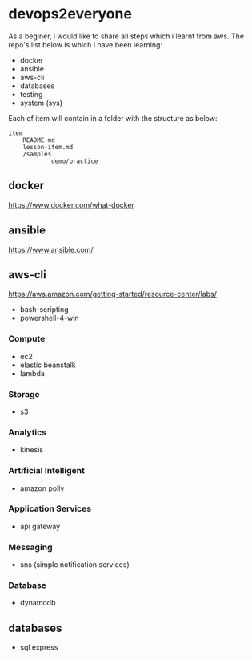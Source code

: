 # devops2everyone

As a beginer, i would like to share all steps which i learnt from aws.
The repo's list below is which I have been learning:

* docker
* ansible
* aws-cli
* databases
* testing
* system (sys)

Each of item will contain in a folder with the structure as below:
```
item
    README.md
    lesson-item.md
    /samples
            demo/practice
```

## docker

https://www.docker.com/what-docker

## ansible

https://www.ansible.com/

## aws-cli

https://aws.amazon.com/getting-started/resource-center/labs/

* bash-scripting
* powershell-4-win

### Compute

* ec2
* elastic beanstalk
* lambda

### Storage

* s3

### Analytics

* kinesis

### Artificial Intelligent

* amazon polly

### Application Services

* api gateway

### Messaging

* sns (simple notification services)

### Database

* dynamodb


## databases

* sql express
